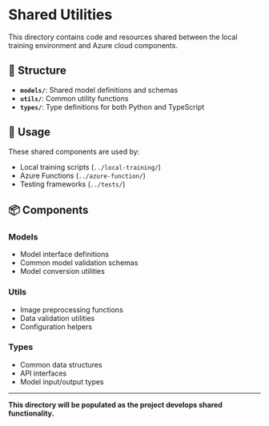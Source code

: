 # Shared Utilities

This directory contains code and resources shared between the local training environment and Azure cloud components.

## 📁 Structure

- **`models/`**: Shared model definitions and schemas
- **`utils/`**: Common utility functions
- **`types/`**: Type definitions for both Python and TypeScript

## 🔗 Usage

These shared components are used by:
- Local training scripts (`../local-training/`)
- Azure Functions (`../azure-function/`)
- Testing frameworks (`../tests/`)

## 📦 Components

### Models
- Model interface definitions
- Common model validation schemas
- Model conversion utilities

### Utils
- Image preprocessing functions
- Data validation utilities
- Configuration helpers

### Types
- Common data structures
- API interfaces
- Model input/output types

---

**This directory will be populated as the project develops shared functionality.**